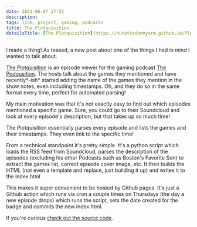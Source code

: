 ```yaml
---
date: 2021-06-07 17:53
description:
tags: link, project, gaming, podcasts
title: The Plotquisition
detailsTitle: [The Plotquisition](https://hutattedonmyarm.github.io/Plotquisition/)
---
```


I made a thing! As teased, a new post about one of the things I had in mind I wanted to talk about.

[The Plotquisition](https://hutattedonmyarm.github.io/Plotquisition/) is an episode viewer for the gaming podcast [The Podqusition](https://soundcloud.com/jimquisition). The hosts talk about the games they mentioned and have recently*-ish* started adding the name of the games they mention in the show notes, even including timestamps. Oh, and they do so in the same format every time, perfect for automated parsing!

My main motivation was that it's not exactly easy to find out which episodes mentioned a specific game. Sure, you could go to their Soundcloud and look at every episode's description, but that takes up so much time!

The Plotquisition essentially parses every episode and lists the games and their timestamps. They even link to the specific time!

From a technical standpoint it's pretty simple. It's a python script which loads the RSS feed from Soundcloud, parses the description of the episodes (excluding his other Podcasts such as Boston's Favorite Son) to extract the games list, correct episode cover image, etc.
It then builds the HTML (not even a template and replace, just building it up) and writes it to the index.html

This makes it super convenient to be hosted by Github pages. It's just a Github action which runs via cron a couple times on Thursdays (the day a new episode drops) which runs the script, sets the date created for the badge and commits the new index.html.

If you're curious [check out the source code](https://github.com/hutattedonmyarm/Plotquisition/).